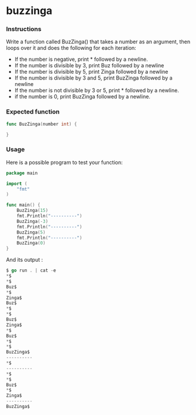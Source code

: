 # buzzinga

### Instructions

Write a function called BuzZinga() that takes a number as an argument, then loops over it and does the following for each iteration:
- If the number is negative, print * followed by a newline.
- If the number is divisible by 3, print Buz followed by a newline
- If the number is divisible by 5, print Zinga followed by a newline
- If the number is divisible by 3 and 5, print BuzZinga followed by a newline
- If the number is not divisible by 3 or 5, print * followed by a newline.
- if the number is 0, print BuzZinga followed by a newline.

### Expected function

```go
func BuzZinga(number int) {

}
```
### Usage

Here is a possible program to test your function:

```go
package main

import (
	"fmt"
)

func main() {
	BuzZinga(15)
    fmt.Println("----------")
	BuzZinga(-3)
    fmt.Println("----------")
    BuzZinga(5)
    fmt.Println("----------")
    BuzZinga(0)
}
```
And its output :

```go
$ go run . | cat -e
*$
*$
Buz$
*$
Zinga$
Buz$
*$
*$
Buz$
Zinga$
*$
Buz$
*$
*$
BuzZinga$
----------
*$
----------
*$
*$
Buz$
*$
Zinga$
----------
BuzZinga$
```